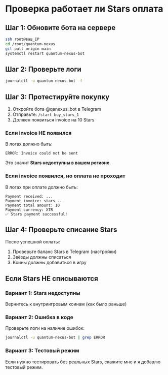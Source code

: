 # Проверка работает ли Stars оплата

## Шаг 1: Обновите бота на сервере

```bash
ssh root@ваш_IP
cd /root/quantum-nexus
git pull origin main
systemctl restart quantum-nexus-bot
```

## Шаг 2: Проверьте логи

```bash
journalctl -u quantum-nexus-bot -f
```

## Шаг 3: Протестируйте покупку

1. Откройте бота @qanexus_bot в Telegram
2. Отправьте: `/start buy_stars_1`
3. Должен появиться invoice на 10 Stars

### Если invoice НЕ появился
В логах должно быть:
```
ERROR: Invoice could not be sent
```

Это значит **Stars недоступны в вашем регионе**.

### Если invoice появился, но оплата не проходит
В логах при оплате должно быть:
```
Payment received: ...
Payment invoice: stars_...
Payment total amount: 10
Payment currency: XTR
✅ Stars payment successful!
```

## Шаг 4: Проверьте списание Stars

После успешной оплаты:
1. Проверьте баланс Stars в Telegram (настройки)
2. Звёзды должны списаться
3. Коины должны добавиться в игру

## Если Stars НЕ списываются

### Вариант 1: Stars недоступны
Вернитесь к внутриигровым коинам (как было раньше)

### Вариант 2: Ошибка в коде
Проверьте логи на наличие ошибок:
```bash
journalctl -u quantum-nexus-bot | grep ERROR
```

### Вариант 3: Тестовый режим
Если нужно тестировать без реальных Stars, скажите мне и я добавлю тестовый режим.





